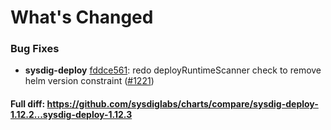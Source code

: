 # What's Changed

### Bug Fixes
- **sysdig-deploy** [fddce561](https://github.com/sysdiglabs/charts/commit/fddce56188f99448f57a4a8049d16fef0d06b074): redo deployRuntimeScanner check to remove helm version constraint ([#1221](https://github.com/sysdiglabs/charts/issues/1221))
#### Full diff: https://github.com/sysdiglabs/charts/compare/sysdig-deploy-1.12.2...sysdig-deploy-1.12.3
